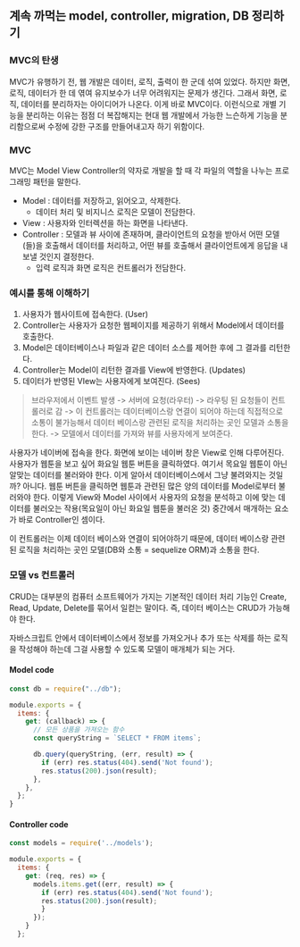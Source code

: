 ## 계속 까먹는 model, controller, migration, DB 정리하기

### MVC의 탄생
MVC가 유행하기 전, 웹 개발은 데이터, 로직, 출력이 한 군데 섞여 있었다. 하지만 화면, 로직, 데이터가 한 데 엮여 유지보수가 너무 어려워지는 문제가 생긴다. 그래서 화면, 로직, 데이터를 분리하자는 아이디어가 나온다. 이게 바로 MVC이다. 이런식으로 개별 기능을 분리하는 이유는 점점 더 복잡해지는 현대 웹 개발에서 가능한 느슨하게 기능을 분리함으로써 수정에 강한 구조를 만들어내고자 하기 위함이다.

### MVC
MVC는 Model View Controller의 약자로 개발을 할 때 각 파일의 역할을 나누는 프로그래밍 패턴을 말한다.

+ Model : 데이터를 저장하고, 읽어오고, 삭제한다.
  - 데이터 처리 및 비지니스 로직은 모델이 전담한다.
+ View : 사용자와 인터렉션을 하는 화면을 나타낸다.
+ Controller : 모델과 뷰 사이에 존재하며, 클라이언트의 요청을 받아서 어떤 모델(들)을 호출해서 데이터를 처리하고, 어떤 뷰를 호출해서 클라이언트에게 응답을 내보낼 것인지 결정한다.
  - 입력 로직과 화면 로직은 컨트롤러가 전담한다.



### 예시를 통해 이해하기
1. 사용자가 웹사이트에 접속한다. (User)
2. Controller는 사용자가 요청한 웹페이지를 제공하기 위해서 Model에서 데이터를 호출한다.
3. Model은 데이터베이스나 파일과 같은 데이터 소스를 제어한 후에 그 결과를 리턴한다.
4. Controller는 Model이 리턴한 결과를 View에 반영한다. (Updates)
5. 데이터가 반영된 VIew는 사용자에게 보여진다. (Sees)


> 브라우저에서 이벤트 발생 -> 서버에 요청(라우터) -> 라우팅 된 요청들이 컨트롤러로 감 -> 이 컨트롤러는 데이터베이스랑 연결이 되어야 하는데 직접적으로 소통이 불가능해서 데이터 베이스랑 관련된 로직을 처리하는 곳인 모델과 소통을 한다. -> 모델에서 데이터를 가져와 뷰를 사용자에게 보여준다.

사용자가 네이버에 접속을 한다. 화면에 보이는 네이버 창은 View로 인해 다루어진다. 사용자가 웹툰을 보고 싶어 화요일 웹툰 버튼을 클릭하였다. 여기서 목요일 웹툰이 아닌 알맞는 데이터를 불러와야 한다. 이게 알아서 데이터베이스에서 그냥 불려와지는 것일까? 아니다. 웹툰 버튼을 클릭하면 웹툰과 관련된 많은 양의 데이터를 Model로부터 불러와야 한다. 이렇게 View와 Model 사이에서 사용자의 요청을 분석하고 이에 맞는 데이터를 불러오는 작용(목요일이 아닌 화요일 웹툰을 불러온 것) 중간에서 매개하는 요소가 바로 Controller인 셈이다. 

이 컨트롤러는 이제 데이터 베이스와 연결이 되어야하기 때문에, 데이터 베이스랑 관련된 로직을 처리하는 곳인 모델(DB와 소통 = sequelize ORM)과 소통을 한다.


### 모델 vs 컨트롤러
CRUD는 대부분의 컴퓨터 소프트웨어가 가지는 기본적인 데이터 처리 기능인 Create, Read, Update, Delete를 묶어서 일컫는 말이다. 즉, 데이터 베이스는 CRUD가 가능해야 한다.

자바스크립트 안에서 데이터베이스에서 정보를 가져오거나 추가 또는 삭제를 하는 로직을 작성해야 하는데 그걸 사용할 수 있도록 모델이 매개체가 되는 거다.

#### Model code

```js
const db = require("../db");

module.exports = {
  items: {
    get: (callback) => {
      // 모든 상품을 가져오는 함수
      const queryString = `SELECT * FROM items`;

      db.query(queryString, (err, result) => {
        if (err) res.status(404).send('Not found');
        res.status(200).json(result);
      },
    },
  };
}
```


#### Controller code

```js
const models = require('../models');

module.exports = {
  items: {
    get: (req, res) => {
      models.items.get((err, result) => {
        if (err) res.status(404).send('Not found');
        res.status(200).json(result);
        }
      });
    }
  };
```


